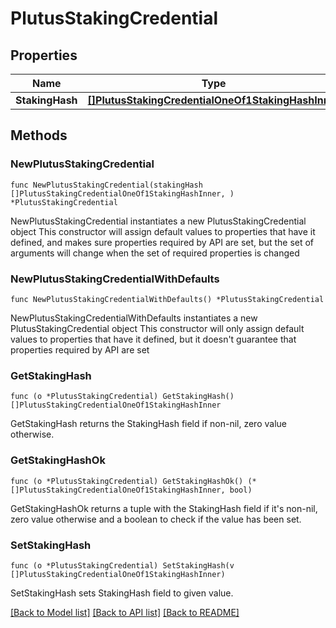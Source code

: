 # PlutusStakingCredential

## Properties

Name | Type | Description | Notes
------------ | ------------- | ------------- | -------------
**StakingHash** | [**[]PlutusStakingCredentialOneOf1StakingHashInner**](PlutusStakingCredentialOneOf1StakingHashInner.md) |  | 

## Methods

### NewPlutusStakingCredential

`func NewPlutusStakingCredential(stakingHash []PlutusStakingCredentialOneOf1StakingHashInner, ) *PlutusStakingCredential`

NewPlutusStakingCredential instantiates a new PlutusStakingCredential object
This constructor will assign default values to properties that have it defined,
and makes sure properties required by API are set, but the set of arguments
will change when the set of required properties is changed

### NewPlutusStakingCredentialWithDefaults

`func NewPlutusStakingCredentialWithDefaults() *PlutusStakingCredential`

NewPlutusStakingCredentialWithDefaults instantiates a new PlutusStakingCredential object
This constructor will only assign default values to properties that have it defined,
but it doesn't guarantee that properties required by API are set

### GetStakingHash

`func (o *PlutusStakingCredential) GetStakingHash() []PlutusStakingCredentialOneOf1StakingHashInner`

GetStakingHash returns the StakingHash field if non-nil, zero value otherwise.

### GetStakingHashOk

`func (o *PlutusStakingCredential) GetStakingHashOk() (*[]PlutusStakingCredentialOneOf1StakingHashInner, bool)`

GetStakingHashOk returns a tuple with the StakingHash field if it's non-nil, zero value otherwise
and a boolean to check if the value has been set.

### SetStakingHash

`func (o *PlutusStakingCredential) SetStakingHash(v []PlutusStakingCredentialOneOf1StakingHashInner)`

SetStakingHash sets StakingHash field to given value.



[[Back to Model list]](../README.md#documentation-for-models) [[Back to API list]](../README.md#documentation-for-api-endpoints) [[Back to README]](../README.md)


